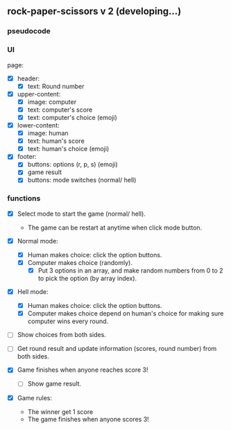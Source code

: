 ## rock-paper-scissors v 2 (developing...)

### pseudocode

### UI

page:
- [x] header:
  - [x] text: Round number
- [x] upper-content:
  - [x] image: computer
  - [x] text: computer's score
  - [x] text: computer's choice (emoji)
- [x] lower-content:
  - [x] image: human
  - [x] text: human's score
  - [x] text: human's choice (emoji)
- [x] footer:
  - [x] buttons: options (r, p, s) (emoji)
  - [x] game result
  - [x] buttons: mode switches (normal/ hell)

### functions

- [x] Select mode to start the game (normal/ hell).
  - The game can be restart at anytime when click mode button.
  
- [x] Normal mode:
  - [x] Human makes choice: click the option buttons.
  - [x] Computer makes choice (randomly).
    - [x] Put 3 options in an array, and make random numbers from 0 to 2 to pick the option (by array index).

- [x] Hell mode:
  - [x] Human makes choice: click the option buttons.
  - [x] Computer makes choice depend on human's choice for making sure computer wins every round.
  
- [ ] Show choices from both sides.
- [ ] Get round result and update information (scores, round number) from both sides.
- [x] Game finishes when anyone reaches score 3!
  - [ ] Show game result.

- [x] Game rules:
  - The winner get 1 score
  - The game finishes when anyone scores 3!

